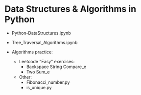 # Data Structures & Algorithms in Python

- Python-DataStructures.ipynb
- Tree_Traversal_Algorithms.ipynb

- Algorithms practice:
  - Leetcode "Easy" exercises:
      * Backspace String Compare_e
      * Two Sum_e
  - Other:
      * Fibonacci_number.py
      * is_unique.py
